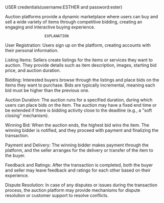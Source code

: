 USER  credentials(username:ESTHER and password:ester)

Auction platforms provide a dynamic marketplace where users can buy and sell a wide variety of items through competitive bidding, creating an engaging and interactive buying experience.
                      
                      EXPLANATION
                      
User Registration: Users sign up on the platform, creating accounts with their personal information.

Listing Items: Sellers create listings for the items or services they want to auction. They provide details such as item description, images, starting bid price, and auction duration.

Bidding: Interested buyers browse through the listings and place bids on the items they want to purchase. Bids are typically incremental, meaning each bid must be higher than the previous one.

Auction Duration: The auction runs for a specified duration, during which users can place bids on the item. The auction may have a fixed end time or be extended if there is bidding activity close to the deadline (e.g., a "soft closing" mechanism).

Winning Bid: When the auction ends, the highest bid wins the item. The winning bidder is notified, and they proceed with payment and finalizing the transaction.

Payment and Delivery: The winning bidder makes payment through the platform, and the seller arranges for the delivery or transfer of the item to the buyer.

Feedback and Ratings: After the transaction is completed, both the buyer and seller may leave feedback and ratings for each other based on their experience.

Dispute Resolution: In case of any disputes or issues during the transaction process, the auction platform may provide mechanisms for dispute resolution or customer support to resolve conflicts.
